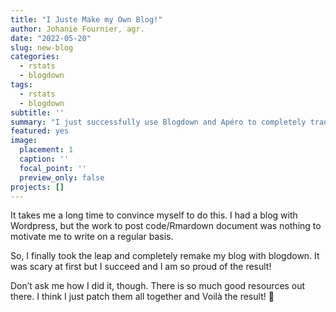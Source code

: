 ```yaml
---
title: "I Juste Make my Own Blog!"
author: Johanie Fournier, agr. 
date: "2022-05-20"
slug: new-blog
categories:
  - rstats
  - blogdown
tags:
  - rstats
  - blogdown
subtitle: ''
summary: "I just successfully use Blogdown and Apéro to completely transform/remake my website."
featured: yes
image:
  placement: 1
  caption: ''
  focal_point: ''
  preview_only: false
projects: []
---
```




It takes me a long time to convince myself to do this. I had a blog with Wordpress, but the work to post code/Rmardown document was nothing to motivate me to write on a regular basis.

So, I finally took the leap and completely remake my blog with blogdown. It was scary at first but I succeed and I am so proud of the result!

Don’t ask me how I did it, though. There is so much good resources out there. I think I just patch them all together and Voilà the result! 🥳

